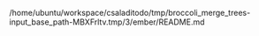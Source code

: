 /home/ubuntu/workspace/csaladitodo/tmp/broccoli_merge_trees-input_base_path-MBXFrltv.tmp/3/ember/README.md